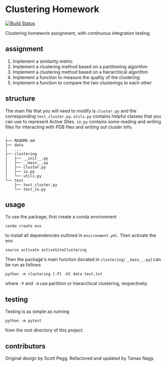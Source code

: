 # Clustering Homework

[![Build
Status](https://travis-ci.org/kenburke/clustering.svg?branch=master)](https://travis-ci.org/kenburke/clustering)

Clustering homework assignment, with continuous integration testing.

## assignment

1. Implement a similarity metric
2. Implement a clustering method based on a partitioning algorithm
3. Implement a clustering method based on a hierarchical algorithm
4. Implement a function to measure the quality of the clustering
5. Implement a function to compare the two clusterings to each other


## structure

The main file that you will need to modify is `cluster.py` and the corresponding `test_cluster.py`. `utils.py` contains helpful classes that you can use to represent Active Sites. `io.py` contains some reading and writing files for interacting with PDB files and writing out cluster info.

```
.
├── README.md
├── data
│   ...
├── clustering
│   ├── __init__.py
│   ├── __main__.py
│   ├── cluster.py
│   ├── io.py
│   └── utils.py
└── test
    ├── test_cluster.py
    └── test_io.py
```
## usage

To use the package, first create a conda environment

```
conda create env
```

to install all dependencies outlined in `environment.yml`. Then activate the env

```
source activate activeSiteClustering
```

Then the package's main function (located in `clustering/__main__.py`) 
can be run as follows

```
python -m clustering [-P| -H] data test.txt
```

where ``-P`` and ``-H`` use partition or hierarchical clustering, respectively.

## testing

Testing is as simple as running

```
python -m pytest
```

from the root directory of this project.


## contributors

Original design by Scott Pegg. Refactored and updated by Tamas Nagy.
